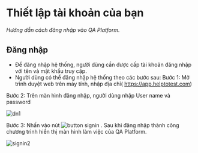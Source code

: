 # Thiết lập tài khoản của bạn
###### Hướng dẫn cách đăng nhập vào QA Platform. 

## Đăng nhập
- Để đăng nhập hệ thống, người dùng cần được cấp tài khoản đăng nhập với tên và mật khẩu truy cập.
- Người dùng có thể đăng nhập hệ thống theo các bước sau:
Bước 1:	Mở trình duyệt web trên máy tính, nhập địa chỉ( https://app.helptotest.com)

Bước 2:	Trên màn hình đăng nhập, người dùng nhập User name và password 

![dn1](https://user-images.githubusercontent.com/105435351/196078501-e739e1e9-557b-4418-8a02-ad648b0e5ad8.png)

Bước 3:	Nhấn vào nút ![button signin](https://user-images.githubusercontent.com/105435351/196078806-34df8513-e707-4db7-8415-d1acdb6f124c.png) . Sau khi đăng nhập thành công chương trình hiển thị màn hình làm việc của QA Platform.

![signin2](https://user-images.githubusercontent.com/105435351/196077161-72b01967-36d2-4ea0-bde7-c3bfcc3a1d35.png)




